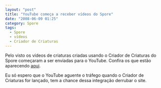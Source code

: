 ```yaml
---
layout: "post"
title: "YouTube começa a receber vídeos do Spore"
date: "2008-06-09 01:25"
category: Spore
tags:
  - Spore
  - vídeos
  - Criador de Criaturas
---
```


Pelo visto os vídeos de criaturas criadas usando o Criador de Criaturas do Spore começaram a ser enviadas para o YouTube. Confira os que estão aparecendo [aqui](http://youtube.com/results?search_query=spore&search_sort=video_date_uploaded).

Eu só espero que o YouTube aguente o tráfego quando o Criador de Criaturas for lançado, tem a chance dessa integração derrubar o site.
